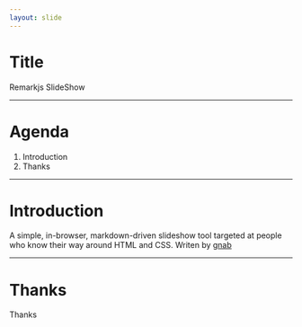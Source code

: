 ```yaml
---
layout: slide
---
```


# Title

Remarkjs SlideShow

---

# Agenda

1. Introduction
2. Thanks

---

# Introduction

A simple, in-browser, markdown-driven slideshow tool targeted at people who know their way around HTML and CSS. Writen by [gnab](github.com/gnab/remark)

---

# Thanks

Thanks



